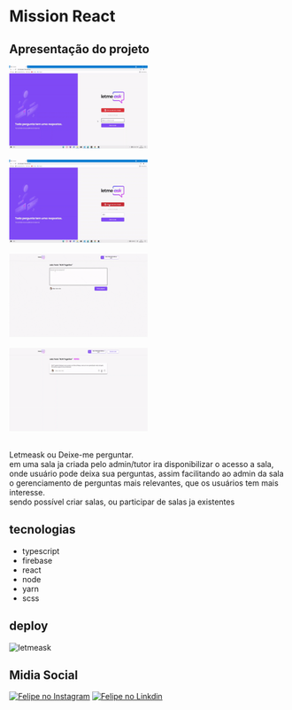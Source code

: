 <h1>Mission React</h1>

 <h2><b>Apresentação do projeto</b><br/></h2>
 <img src='./presentation/entrandoemsala.gif' alt="entrando em sala" width="250" height="150"> <br><br>
  <img src='./presentation/logandocomgoogle.gif' alt="logando com google" width="250" height="150"><br><br>
  <img src='./presentation/criandopergunta.gif' alt="criando pergunta" width="250" height="150"><br><br>
  <img src='./presentation/enteracaocomperguntas.gif' alt="enteracao com perguntas" width="250" height="150"><br><br>

 <p>
  Letmeask ou Deixe-me perguntar. <br/>
   em uma sala ja criada pelo admin/tutor ira disponibilizar  o acesso a sala, onde usuário pode deixa sua perguntas, assim facilitando ao admin da sala o gerenciamento de perguntas mais relevantes, que os usuários tem mais interesse.<br/>
   sendo possível criar salas, ou participar de salas ja existentes
 </p>

<h2>tecnologias</h2>

 - typescript
 - firebase
 - react 
 - node
 - yarn
 - scss 


 ## deploy
 ![[letmeask](./presentation/qrcode_letmeask-714ba.web.app.png)](https://letmeask-714ba.web.app/)
 ## Midia Social

[![Felipe no Instagram](https://github.com/felipe-rodrigues-s/imagens/blob/main/icon/ig-icon.png)](https://www.instagram.com/felipersilvarsilva/)
[![Felipe no Linkdin ](https://github.com/felipe-rodrigues-s/imagens/blob/main/icon/linkedin-icon.png)](https://www.linkedin.com/in/felipe-rodrigues-da-silva-650956161/)
